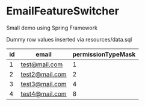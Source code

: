 # EmailFeatureSwitcher
 Small demo using Spring Framework


Dummy row values inserted via resources/data.sql

id | email | permissionTypeMask |
--- | --- | --- |
1 | test@mail.com | 1 | 
2 | test2@mail.com | 2 | 
3 | test3@mail.com | 4 | 
4 | test4@mail.com | 8 | 
